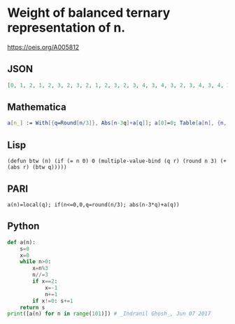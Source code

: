 # Weight of balanced ternary representation of n\.
https://oeis.org/A005812
## JSON
```JSON
[0, 1, 2, 1, 2, 3, 2, 3, 2, 1, 2, 3, 2, 3, 4, 3, 4, 3, 2, 3, 4, 3, 4, 3, 2, 3, 2, 1, 2, 3, 2, 3, 4, 3, 4, 3, 2, 3, 4, 3, 4, 5, 4, 5, 4, 3, 4, 5, 4, 5, 4, 3, 4, 3, 2, 3, 4, 3, 4, 5, 4, 5, 4, 3, 4, 5, 4, 5, 4, 3, 4, 3, 2, 3, 4, 3, 4, 3, 2, 3, 2, 1, 2, 3, 2, 3, 4, 3, 4, 3, 2, 3, 4, 3, 4, 5, 4, 5, 4, 3, 4, 5, 4, 5, 4, 3]
```
## Mathematica
```Mathematica
a[n_] := With[{q=Round[n/3]}, Abs[n-3q]+a[q]]; a[0]=0; Table[a[n], {n, 0, 105}](* _Jean-François Alcover_, Nov 25 2011, after Pari *)
```
## Lisp
```Lisp
(defun btw (n) (if (= n 0) 0 (multiple-value-bind (q r) (round n 3) (+ (abs r) (btw q)))))
```
## PARI
```PARI
a(n)=local(q); if(n<=0,0,q=round(n/3); abs(n-3*q)+a(q))
```
## Python
```Python
def a(n):
    s=0
    x=0
    while n>0:
        x=n%3
        n//=3
        if x==2:
            x=-1
            n+=1
        if x!=0: s+=1
    return s
print([a(n) for n in range(101)]) # _Indranil Ghosh_, Jun 07 2017
```
